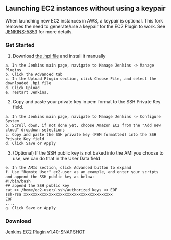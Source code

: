 ## Launching EC2 instances without using a keypair

When launching new EC2 instances in AWS, a keypair is optional. This fork removes the need to generate/use a keypair for the EC2 Plugin to work.
See [JENKINS-5853](https://issues.jenkins-ci.org/browse/JENKINS-5853) for more details.

### Get Started

1. Download [the .hpi file](downloads/ec2-v1.40.hpi) and install it manually 

  ```install plugin
  a. In the Jenkins main page, navigate to Manage Jenkins -> Manage Plugins
  b. Click the Advanced tab
  c. In the Upload Plugin section, click Choose File, and select the downloaded .hpi file
  d. Click Upload
  e. restart Jenkins.
  ```

2. Copy and paste your private key in pem format to the SSH Private Key field. 

  ```ssh private key
  a. In the Jenkins main page, navigate to Manage Jenkins -> Configure System
  b. Scroll down, if not done yet, choose Amazon EC2 from the "Add new cloud" dropdown selections
  c. Copy and paste the SSH private key (PEM formatted) into the SSH Private Key field
  d. Click Save or Apply
  ```

3. (Optional) If the SSH public key is not baked into the AMI you choose to use, we can do that in the User Data field

  ```ssh public key
  e. In the AMIs section, click Advanced button to expand
  f. Use "Remote User" ec2-user as an example, and enter your scripts and append the SSH public key as below:
  #!/bin/bash
  ## append the SSH public key
  cat >> /home/ec2-user/.ssh/authorized_keys << EOF
  ssh-rsa xxxxxxxxxxxxxxxxxxxxxxxxxxxxxxxxxxxxxxx
  EOF
  ....
  g. Click Save or Apply
  ```

### Download

[Jenkins EC2 Plugin v1.40-SNAPSHOT](downloads/ec2-v1.40.hpi)

